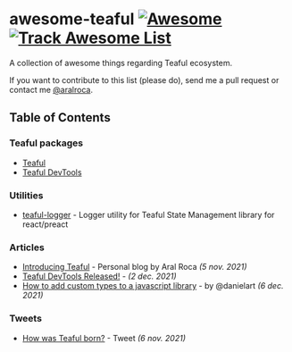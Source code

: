 # awesome-teaful [![Awesome](https://cdn.rawgit.com/sindresorhus/awesome/d7305f38d29fed78fa85652e3a63e154dd8e8829/media/badge.svg)](https://github.com/sindresorhus/awesome) [![Track Awesome List](https://www.trackawesomelist.com/badge.svg)](https://www.trackawesomelist.com/teafuljs/teaful/)

A collection of awesome things regarding Teaful ecosystem.

If you want to contribute to this list (please do), send me a pull request or contact me [@aralroca](https://twitter.com/aralroca).

## Table of Contents

### Teaful packages

- [Teaful](https://github.com/teafuljs/teaful/)
- [Teaful DevTools](https://github.com/teafuljs/teaful-devtools/)

### Utilities

- [teaful-logger](https://github.com/siddharthborderwala/teaful-logger) - Logger utility for Teaful State Management library for react/preact


### Articles

- [Introducing Teaful](https://aralroca.com/blog/teaful) - Personal blog by Aral Roca _(5 nov. 2021)_
- [Teaful DevTools Released!](https://dev.to/aralroca/teaful-devtools-released-37lp) - _(2 dec. 2021)_
- [How to add custom types to a javascript library](https://dev.to/danielart/how-to-add-custom-types-to-a-javascript-library-2dag) - by @danielart _(6 dec. 2021)_

### Tweets

- [How was Teaful born?](https://twitter.com/aralroca/status/1456976885204803587) - Tweet _(6 nov. 2021)_
